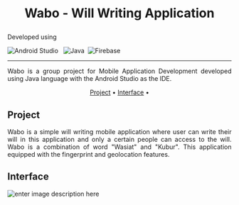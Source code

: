 <h1>
<p align="center">
  <br>Wabo - Will Writing Application
</h1>
<div align="left">
Developed using

![Android Studio](https://img.shields.io/badge/Android%20Studio-3DDC84.svg?style=for-the-badge&logo=android-studio&logoColor=white) &nbsp; ![Java](https://img.shields.io/badge/java-%23ED8B00.svg?style=for-the-badge&logo=java&logoColor=white)&nbsp; ![Firebase](https://img.shields.io/badge/firebase-%23039BE5.svg?style=for-the-badge&logo=firebase)
<hr>
  <p align="justify">
   Wabo is a group project for Mobile Application Development developed using Java language with the Android Studio as the IDE.
    <br />
    </p>
</p>

<p align="center">
  <a href="#project">Project</a> •
  <a href="#interface">Interface</a> •
</p>  
                                                                                                                      
                                                                                                                                                      
## Project
<p align="justify">
Wabo is a simple will writing mobile application where user can write their will in this application and only a certain people can access to the will. Wabo is a combination of word "Wasiat" and "Kubur". This application equipped with the fingerprint and geolocation features.


## Interface
![enter image description here](https://i.pinimg.com/originals/86/8c/02/868c02db5d9842b8b70f86328473dc27.jpg)
